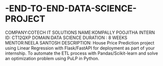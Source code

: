 # -END-TO-END-DATA-SCIENCE-PROJECT
COMPANY:COTECH IT SOLUTIONS
NAME:KOMPALLY POOJITHA
INTERN ID: CT12QXP
DOMAIN:DATA SCIENCE
DURATION : 8 WEEKS
MENTOR:NEELA SANTOSH
DESCRIPTION:
 House Price Prediction project using  Linear Regression with Flask/FastAPI  for deployment as part of your internship.
 To automate the  ETL process with Pandas/Scikit-learn and solve an optimization problem  using PuLP in Python. 
